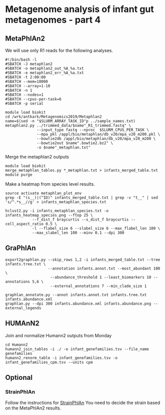 # Metagenome analysis of infant gut metagenomes - part 4

## MetaPhlAn2

We will use only R1 reads for the following analyses.

```
#!/bin/bash -l
#SBATCH -J metaphlan2
#SBATCH -o metaphlan2_out_%A_%a.txt
#SBATCH -e metaphlan2_err_%A_%a.txt
#SBATCH -t 2:00:00
#SBATCH --mem=10000
#SBATCH --array=1-10
#SBATCH -n 1
#SBATCH --nodes=1
#SBATCH --cpus-per-task=6
#SBATCH -p serial

module load biokit
cd /wrk/antkark/Metagenomics2019/Metaphlan2
name=$(sed -n "$SLURM_ARRAY_TASK_ID"p ../sample_names.txt)
metaphlan2.py ../trimmed_data/$name"_R1_trimmed.fastq" \
              --input_type fastq --nproc  $SLURM_CPUS_PER_TASK \
              --mpa_pkl /appl/bio/metaphlan/db_v20/mpa_v20_m200.pkl \
              --bowtie2db /appl/bio/metaphlan/db_v20/mpa_v20_m200 \
              --bowtie2out $name".bowtie2.bz2" \
              -o $name"_metaphlan.txt"
```
Merge the metaphlan2 outputs

```
module load biokit
merge_metaphlan_tables.py *_metaphlan.txt > infants_merged_table.txt
module purge
```

Make a heatmap from species level results.
```
source activate metaphlan_plot_env
grep -E "(s__)|(^ID)" infants_merged_table.txt | grep -v "t__" | sed 's/^.*s__//g' > infants_metaphlan_species.txt

hclust2.py -i infants_metaphlan_species.txt -o infants_heatmap_species.png --ftop 25 \
            --f_dist_f braycurtis --s_dist_f braycurtis --cell_aspect_ratio 0.5 \
            -l --flabel_size 6 --slabel_size 6 --max_flabel_len 100 \
            --max_slabel_len 100 --minv 0.1 --dpi 300
 ```

## GraPhlAn

 ```
export2graphlan.py --skip_rows 1,2 -i infants_merged_table.txt --tree infants.tree.txt \
                    --annotation infants.annot.txt --most_abundant 100 \
                     --abundance_threshold 1 --least_biomarkers 10 --annotations 5,6 \
                     --external_annotations 7 --min_clade_size 1

graphlan_annotate.py --annot infants.annot.txt infants.tree.txt infants.abundance.xml
graphlan.py --dpi 300 infants.abundance.xml infants.abundance.png --external_legends
```

## HUMAnN2

Join and normalize Humann2 outputs from Monday
```
cd Humann2
humann2_join_tables -i ./ -o infant_genefamilies.tsv --file_name genefamilies
humann2_renorm_table -i infant_genefamilies.tsv -o infant_genefamilies_cpm.tsv --units cpm
```


## Optional

### StrainPhlAn
Follow the instructions for [StrainPhlAn](https://bitbucket.org/biobakery/biobakery/wiki/metaphlan2#rst-header-create-a-strain-level-marker-based-heatmap-panphlan)
You need to decide the strain based on the MetaPhlAn2 results.
